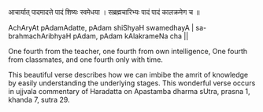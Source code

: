 आचार्यात् पादमादत्ते पादं शिष्यः स्वमेधया ।
सब्रह्मचारिभ्यः पादं पादं कालक्रमेण च ॥

AchAryAt pAdamAdatte, pAdam shiShyaH swamedhayA |
sa-brahmachAribhyaH pAdam, pAdam kAlakrameNa cha ||

One fourth from the teacher, one fourth from own intelligence,
One fourth from classmates, and one fourth only with time.

This beautiful verse describes how we can imbibe the amrit of knowledge by easily understanding the underlying stages.
This wonderful verse occurs in ujjvala commentary of Haradatta on Apastamba dharma sUtra, prasna 1,  khanda 7, sutra 29.
